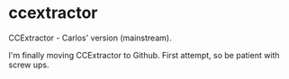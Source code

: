 ccextractor
===========

CCExtractor - Carlos' version (mainstream).

I'm finally moving CCExtractor to Github. First attempt, so be patient with screw ups. 
